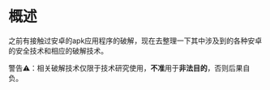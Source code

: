# 概述

之前有接触过安卓的apk应用程序的破解，现在去整理一下其中涉及到的各种安卓的安全技术和相应的破解技术。

警告⚠️：相关破解技术仅限于技术研究使用，**不准**用于**非法目的**，否则后果自负。
